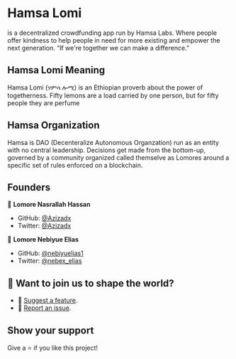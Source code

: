 # Hamsa Lomi

is a decentralized crowdfunding app run by Hamsa Labs. Where people offer kindness to help people in need for more existing and empower the next generation. “If we're together we can make a difference.”

## Hamsa Lomi Meaning

Hamsa Lomi (ሃምሳ ሎሚ) is an Ethiopian proverb about the power of togetherness. Fifty lemons are a load carried by one person, but for fifty people they are perfume


## Hamsa Organization

Hamsa is DAO (Decenteralize Autonomous Organzation) run as an entity with no central leadership. Decisions get made from the bottom-up, governed by a community organized called themselve as Lomores around a specific set of rules enforced on a blockchain.

## Founders

👤 **Lomore Nasrallah Hassan**

- GitHub: [@Azizadx](https://github.com/Azizadx)
- Twitter: [@Azizadx](https://twitter.com/AzizaDx)

👤 **Lomore Nebiyue Elias**

- GitHub: [@nebiyuelias1](https://github.com/nebiyuelias1)
- Twitter: [@nebex_elias](https://twitter.com/nebex_elias)

## 🙌 Want to join us to shape the world?

- 🤔 [Suggest a feature](../../issues/).
- 🐛 [Report an issue](../../issues/).

## Show your support

Give a ⭐️ if you like this project!
